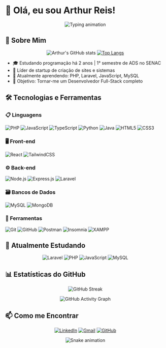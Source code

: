 # 👋 Olá, eu sou Arthur Reis! 

<div align="center">
  <img src="https://readme-typing-svg.demolab.com?font=Fira+Code&size=30&duration=3000&pause=1000&color=38A1DB&center=true&vCenter=true&width=500&lines=Desenvolvedor+Full-Stack;Apaixonado+por+Tecnologia;Focado+em+PHP;Líder+de+Startup" alt="Typing animation" />
</div>

## 🚀 Sobre Mim

<div align="center">
  
  ![Arthur's GitHub stats](https://github-readme-stats.vercel.app/api?username=friarthur&show_icons=true&theme=tokyonight&hide_border=true)
  [![Top Langs](https://github-readme-stats.vercel.app/api/top-langs/?username=friarthur&layout=compact&theme=tokyonight&hide_border=true)](https://github.com/anuraghazra/github-readme-stats)
  
</div>

- 🎓 Estudando programação há 2 anos | 1° semestre de ADS no SENAC
- 💼 Líder de startup de criação de sites e sistemas
- 🌱 Atualmente aprendendo: PHP, Laravel, JavaScript, MySQL
- 🎯 Objetivo: Tornar-me um Desenvolvedor Full-Stack completo

## 🛠️ Tecnologias e Ferramentas

### 📋 Linguagens

![PHP](https://img.shields.io/badge/PHP-%23777BB4?style=for-the-badge&logo=php&logoColor=white)
![JavaScript](https://img.shields.io/badge/JavaScript-F7DF1E?style=for-the-badge&logo=javascript&logoColor=black)
![TypeScript](https://img.shields.io/badge/TypeScript-007ACC?style=for-the-badge&logo=typescript&logoColor=white)
![Python](https://img.shields.io/badge/Python-3776AB?style=for-the-badge&logo=python&logoColor=white)
![Java](https://img.shields.io/badge/Java-ED8B00?style=for-the-badge&logo=java&logoColor=white)
![HTML5](https://img.shields.io/badge/HTML5-E34F26?style=for-the-badge&logo=html5&logoColor=white)
![CSS3](https://img.shields.io/badge/CSS3-1572B6?style=for-the-badge&logo=css3&logoColor=white)

### 🖥️ Front-end

![React](https://img.shields.io/badge/React-20232A?style=for-the-badge&logo=react&logoColor=61DAFB)
![TailwindCSS](https://img.shields.io/badge/Tailwind_CSS-38B2AC?style=for-the-badge&logo=tailwind-css&logoColor=white)

### ⚙️ Back-end

![Node.js](https://img.shields.io/badge/Node.js-43853D?style=for-the-badge&logo=node.js&logoColor=white)
![Express.js](https://img.shields.io/badge/Express.js-404D59?style=for-the-badge&logo=express)
![Laravel](https://img.shields.io/badge/Laravel-FF2D20?style=for-the-badge&logo=laravel&logoColor=white)

### 🗃️ Bancos de Dados

![MySQL](https://img.shields.io/badge/MySQL-00000F?style=for-the-badge&logo=mysql&logoColor=white)
![MongoDB](https://img.shields.io/badge/MongoDB-4EA94B?style=for-the-badge&logo=mongodb&logoColor=white)

### 🔧 Ferramentas

![Git](https://img.shields.io/badge/Git-F05032?style=for-the-badge&logo=git&logoColor=white)
![GitHub](https://img.shields.io/badge/GitHub-100000?style=for-the-badge&logo=github&logoColor=white)
![Postman](https://img.shields.io/badge/Postman-FF6C37?style=for-the-badge&logo=postman&logoColor=white)
![Insomnia](https://img.shields.io/badge/Insomnia-5849BE?style=for-the-badge&logo=Insomnia&logoColor=white)
![XAMPP](https://img.shields.io/badge/XAMPP-FB7A24?style=for-the-badge&logo=xampp&logoColor=white)

## 🌱 Atualmente Estudando

<div align="center">
  
  ![Laravel](https://img.shields.io/badge/Laravel-FF2D20?style=for-the-badge&logo=laravel&logoColor=white)
  ![PHP](https://img.shields.io/badge/PHP-777BB4?style=for-the-badge&logo=php&logoColor=white)
  ![JavaScript](https://img.shields.io/badge/JavaScript-F7DF1E?style=for-the-badge&logo=javascript&logoColor=black)
  ![MySQL](https://img.shields.io/badge/MySQL-4479A1?style=for-the-badge&logo=mysql&logoColor=white)
  
</div>

## 📊 Estatísticas do GitHub

<div align="center">
  
  ![GitHub Streak](https://streak-stats.demolab.com?user=friarthur&theme=tokyonight&hide_border=true)
  
  ![GitHub Activity Graph](https://github-readme-activity-graph.vercel.app/graph?username=friarthur&theme=tokyonight&hide_border=true)
  
</div>

## 📫 Como me Encontrar

<div align="center">
  
  [![LinkedIn](https://img.shields.io/badge/LinkedIn-0077B5?style=for-the-badge&logo=linkedin&logoColor=white)](https://www.linkedin.com/in/arthurreism/)
  [![Gmail](https://img.shields.io/badge/Gmail-D14836?style=for-the-badge&logo=gmail&logoColor=white)](mailto:arthurfriburgo234@gmail.com)
  [![GitHub](https://img.shields.io/badge/GitHub-100000?style=for-the-badge&logo=github&logoColor=white)](https://github.com/friarthur)
  
</div>

<div align="center">
  
  ![Snake animation](https://github.com/friarthur/friarthur/blob/output/github-contribution-grid-snake.svg)
  
</div>
